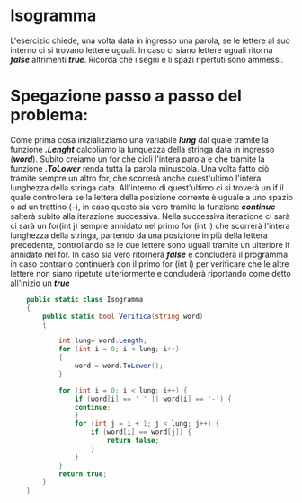 # Isogramma
L'esercizio chiede, una volta data in ingresso una parola, se le lettere al suo interno ci si trovano lettere uguali. In caso ci siano lettere uguali ritorna ***false*** altrimenti ***true***. Ricorda che i segni e li spazi ripertuti sono ammessi.

# Spegazione passo a passo del problema:

Come prima cosa inizializziamo una variabile ***lung*** dal quale tramite la funzione ***.Lenght*** calcoliamo la lunquezza della stringa data in ingresso (***word***). Subito creiamo un for che cicli l'intera parola e che tramite la funzione ***.ToLower*** renda tutta la parola minuscola. Una volta fatto ciò tramite sempre un altro for, che scorrerà anche quest'ultimo l'intera lunghezza della stringa data. All'interno di quest'ultimo ci si troverà un if il quale controllera se la lettera della posizione corrente è uguale a uno spazio o ad un trattino (-), in caso questo sia  vero tramite la funzione ***continue*** salterà subito alla iterazione successiva. Nella successiva iterazione ci sarà ci sarà un for(int j) sempre annidato nel primo for (int i) che scorrerà l'intera lunghezza della stringa, partendo da una posizione in più della lettera precedente, controllando se le due lettere sono uguali tramite un ulteriore if annidato nel for. In caso sia vero ritornerà ***false*** e concluderà il programma in caso contrario continuerà con il primo for (int i) per verificare che le altre lettere non siano ripetute ulteriormente e concluderà riportando come detto all'inizio un ***true***

```C#
    public static class Isogramma
    {
        public static bool Verifica(string word)
        {

            int lung= word.Length;
            for (int i = 0; i < lung; i++)
            {
                word = word.ToLower();
            }

            for (int i = 0; i < lung; i++) {
                if (word[i] == ' ' || word[i] == '-') {
                continue;
                }
                for (int j = i + 1; j < lung; j++) {
                    if (word[i] == word[j]) {
                        return false;
                    }
                }
            }
            return true;
        }
    }

```
